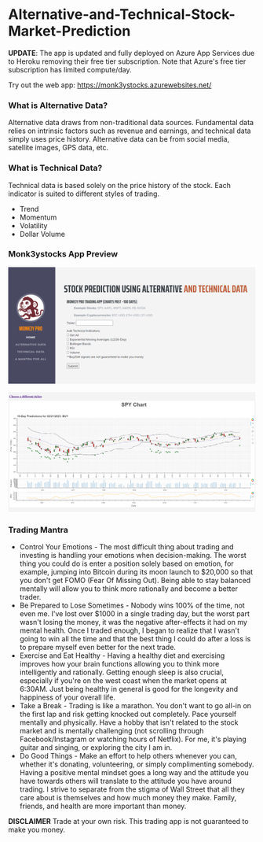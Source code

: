 # Alternative-and-Technical-Stock-Market-Prediction

**UPDATE**: The app is updated and fully deployed on Azure App Services due to Heroku removing their free tier subscription. Note that Azure's free tier subscription has limited compute/day.

Try out the web app: https://monk3ystocks.azurewebsites.net/

### What is Alternative Data?
Alternative data draws from non-traditional data sources. Fundamental data relies on intrinsic factors such as revenue and earnings, and technical data simply uses price history. Alternative data can be from social media, satellite images, GPS data, etc.

### What is Technical Data?
Technical data is based solely on the price history of the stock. Each indicator is suited to different styles of trading.
* Trend
* Momentum
* Volatility
* Dollar Volume

### Monk3ystocks App Preview

![monk3ystocks github](https://github.com/rnop/Alternative-and-Technical-Stock-Market-Prediction/blob/master/homepage_png.png "Monk3ystocks Homepage")

![monk3ystocks github](https://github.com/rnop/Alternative-and-Technical-Stock-Market-Prediction/blob/master/SPY_chart.png "SPY Chart and indicators")

### Trading Mantra
* Control Your Emotions - The most difficult thing about trading and investing is handling your emotions when decision-making. The worst thing you could do is enter a position solely based on emotion, for example, jumping into Bitcoin during its moon launch to $20,000 so that you don't get FOMO (Fear Of Missing Out). Being able to stay balanced mentally will allow you to think more rationally and become a better trader.
* Be Prepared to Lose Sometimes - Nobody wins 100% of the time, not even me. I've lost over $1000 in a single trading day, but the worst part wasn't losing the money, it was the negative after-effects it had on my mental health. Once I traded enough, I began to realize that I wasn't going to win all the time and that the best thing I could do after a loss is to prepare myself even better for the next trade.
* Exercise and Eat Healthy - Having a healthy diet and exercising improves how your brain functions allowing you to think more intelligently and rationally. Getting enough sleep is also crucial, especially if you're on the west coast when the market opens at 6:30AM. Just being healthy in general is good for the longevity and happiness of your overall life.
* Take a Break - Trading is like a marathon. You don't want to go all-in on the first lap and risk getting knocked out completely. Pace yourself mentally and physically. Have a hobby that isn't related to the stock market and is mentally challenging (not scrolling through Facebook/Instagram or watching hours of Netflix). For me, it's playing guitar and singing, or exploring the city I am in.
* Do Good Things - Make an effort to help others whenever you can, whether it's donating, volunteering, or simply complimenting somebody. Having a positive mental mindset goes a long way and the attitude you have towards others will translate to the attitude you have around trading. I strive to separate from the stigma of Wall Street that all they care about is themselves and how much money they make.
Family, friends, and health are more important than money.

**DISCLAIMER** Trade at your own risk. This trading app is not guaranteed to make you money. 
